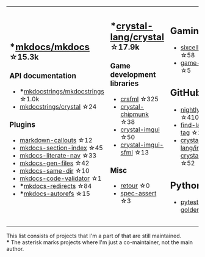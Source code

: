 <table><tr><td>

## **\***[mkdocs/mkdocs](https://github.com/mkdocs/mkdocs) <sup>☆15.3k</sup>

### API documentation

* **\***[mkdocstrings/mkdocstrings](https://github.com/mkdocstrings/mkdocstrings) ☆1.0k
* [mkdocstrings/crystal](https://github.com/mkdocstrings/crystal) ☆24

### Plugins

* [markdown-callouts](https://github.com/oprypin/markdown-callouts) ☆12
* [mkdocs-section-index](https://github.com/oprypin/mkdocs-section-index) ☆45
* [mkdocs-literate-nav](https://github.com/oprypin/mkdocs-literate-nav) ☆33
* [mkdocs-gen-files](https://github.com/oprypin/mkdocs-gen-files) ☆42
* [mkdocs-same-dir](https://github.com/oprypin/mkdocs-same-dir) ☆10
* [mkdocs-code-validator](https://github.com/oprypin/mkdocs-code-validator) ☆1
* **\***[mkdocs-redirects](https://github.com/mkdocs/mkdocs-redirects) ☆84
* **\***[mkdocs-autorefs](https://github.com/mkdocstrings/autorefs) ☆15

</td><td>

## **\***[crystal-lang/crystal](https://github.com/crystal-lang/crystal) <sup>☆17.9k</sup>

### Game development libraries

* [crsfml](https://github.com/oprypin/crsfml) ☆325
* [crystal-chipmunk](https://github.com/oprypin/crystal-chipmunk) ☆38
* [crystal-imgui](https://github.com/oprypin/crystal-imgui) ☆50
* [crystal-imgui-sfml](https://github.com/oprypin/crystal-imgui-sfml) ☆13

### Misc

* [retour](https://github.com/oprypin/retour) ☆0
* [spec-assert](https://github.com/oprypin/spec-assert) ☆3
  
&nbsp;

</td><td>

## Gaming

* [sixcells](https://github.com/oprypin/sixcells) ☆58
* [game-bots](https://github.com/oprypin/game-bots) ☆5

## GitHub

* [nightly.link](https://github.com/oprypin/nightly.link) ☆410
* [find-latest-tag](https://github.com/oprypin/find-latest-tag) ☆24
* [crystal-lang/install-crystal](https://github.com/crystal-lang/install-crystal) ☆52

## Python

* [pytest-golden](https://github.com/oprypin/pytest-golden) ☆8

</tr></table>

This list consists of projects that I'm a part of that are still maintained.  
**\*** The asterisk marks projects where I'm just a co-maintainer, not the main author.
